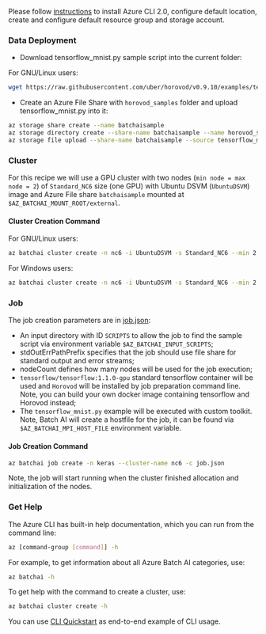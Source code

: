 Please follow [instructions](/recipes/Readme.md) to install Azure CLI 2.0, configure default location, create and configure default resource group and storage account.


### Data Deployment

- Download tensorflow_mnist.py sample script into the current folder:

For GNU/Linux users:

```sh
wget https://raw.githubusercontent.com/uber/horovod/v0.9.10/examples/tensorflow_mnist.py
```

- Create an Azure File Share with `horovod_samples` folder and upload tensorflow_mnist.py into it:

```sh
az storage share create --name batchaisample
az storage directory create --share-name batchaisample --name horovod_samples
az storage file upload --share-name batchaisample --source tensorflow_mnist.py --path horovod_samples
```

### Cluster

For this recipe we will use a GPU cluster with two nodes (`min node = max node = 2`) of `Standard_NC6` size (one GPU) 
with Ubuntu DSVM (```UbuntuDSVM```) image and Azure File share `batchaisample` mounted at 
`$AZ_BATCHAI_MOUNT_ROOT/external`.

#### Cluster Creation Command

For GNU/Linux users:

```sh
az batchai cluster create -n nc6 -i UbuntuDSVM -s Standard_NC6 --min 2 --max 2 --afs-name batchaisample --afs-mount-path external -u $USER -k ~/.ssh/id_rsa.pub
```

For Windows users:

```sh
az batchai cluster create -n nc6 -i UbuntuDSVM -s Standard_NC6 --min 2 --max 2 --afs-name batchaisample --afs-mount-path external -u <user_name> -p <password>
```

### Job

The job creation parameters are in [job.json](./job.json):

- An input directory with ID `SCRIPTS` to allow the job to find the sample script via environment variable `$AZ_BATCHAI_INPUT_SCRIPTS`;
- stdOutErrPathPrefix specifies that the job should use file share for standard output and error streams;
- nodeCount defines how many nodes will be used for the job execution;
- ```tensorflow/tensorflow:1.1.0-gpu``` standard tensorflow container will be used and ```Horovod``` will be installed by job preparation command line.
Note, you can build your own docker image containing tensorflow and Horovod instead;
- The ```tensorflow_mnist.py``` example will be executed with custom toolkit. Note, Batch AI will create a hostfile for 
the job, it can be found via ```$AZ_BATCHAI_MPI_HOST_FILE``` environment variable.

#### Job Creation Command

```sh
az batchai job create -n keras --cluster-name nc6 -c job.json
```

Note, the job will start running when the cluster finished allocation and initialization of the nodes.

### Get Help

The Azure CLI has built-in help documentation, which you can run from the command line:

```sh
az [command-group [command]] -h
```

For example, to get information about all Azure Batch AI categories, use:

```sh
az batchai -h
```

To get help with the command to create a cluster, use:

```sh
az batchai cluster create -h
```

You can use [CLI Quickstart](https://docs.microsoft.com/en-us/azure/batch-ai/quickstart-cli) as end-to-end example of CLI usage.
